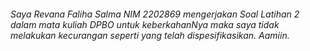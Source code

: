 ###### Saya Revana Faliha Salma NIM 2202869 mengerjakan Soal Latihan 2 dalam mata kuliah DPBO untuk keberkahanNya maka saya tidak melakukan kecurangan seperti yang telah dispesifikasikan. Aamiin.

